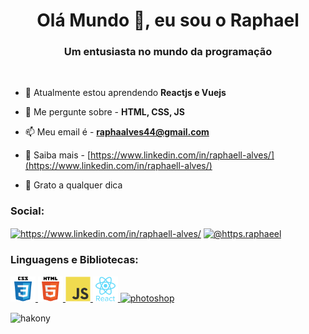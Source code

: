 <h1 align="center">Olá Mundo 👋, eu sou o Raphael</h1>
<h3 align="center">Um entusiasta no mundo da programação</h3></br>

- 🌱 Atualmente estou aprendendo **Reactjs e Vuejs**

- 💬 Me pergunte sobre - **HTML, CSS, JS**

- 📫 Meu email é - **raphaalves44@gmail.com**

- 📄 Saiba mais - [https://www.linkedin.com/in/raphaell-alves/](https://www.linkedin.com/in/raphaell-alves/)
  
- 🤝 Grato a qualquer dica

<h3 align="left">Social:</h3>
<p align="left">
<a href="https://linkedin.com/in/https://www.linkedin.com/in/raphaell-alves/" target="blank"><img align="center" src="https://raw.githubusercontent.com/rahuldkjain/github-profile-readme-generator/master/src/images/icons/Social/linked-in-alt.svg" alt="https://www.linkedin.com/in/raphaell-alves/" height="30" width="40" /></a>
<a href="https://instagram.com/https.raphaeel" target="blank"><img align="center" src="https://raw.githubusercontent.com/rahuldkjain/github-profile-readme-generator/master/src/images/icons/Social/instagram.svg" alt="@https.raphaeel" height="30" width="40" /></a>
</p>

<h3 align="left">Linguagens e Bibliotecas:</h3>
<p align="left"> <a href="https://www.w3schools.com/css/" target="_blank" rel="noreferrer"> <img src="https://raw.githubusercontent.com/devicons/devicon/master/icons/css3/css3-original-wordmark.svg" alt="css3" width="40" height="40"/> </a> <a href="https://www.w3.org/html/" target="_blank" rel="noreferrer"> <img src="https://raw.githubusercontent.com/devicons/devicon/master/icons/html5/html5-original-wordmark.svg" alt="html5" width="40" height="40"/> </a> <a href="https://developer.mozilla.org/en-US/docs/Web/JavaScript" target="_blank" rel="noreferrer"> <img src="https://raw.githubusercontent.com/devicons/devicon/master/icons/javascript/javascript-original.svg" alt="javascript" width="40" height="40"/> </a> <a href="https://www.photoshop.com/en" target="_blank" rel="noreferrer"> <a href="https://reactjs.org/" target="" rel="noreferrer"> <img src="https://raw.githubusercontent.com/devicons/devicon/master/icons/react/react-original-wordmark.svg" alt="react" width="40" height="40"/> </a> <a href="https://www.photoshop.com/en" target="_blank" rel="noreferrer"> <img src="https://logodownload.org/wp-content/uploads/2019/10/adobe-photoshop-logo-0.png" alt="photoshop" width="50" height="55"/> </a>
</p>

<p><img align="center" src="https://github-readme-stats.vercel.app/api/top-langs?username=hakony&show_icons=true&locale=en&layout=compact" alt="hakony" /></p>


<!--
**Hakony/Hakony** is a ✨ _special_ ✨ repository because its `README.md` (this file) appears on your GitHub profile.

Here are some ideas to get you started:

- 🔭 I’m currently working on ...
- 🌱 I’m currently learning ...
- 👯 I’m looking to collaborate on ...
- 🤔 I’m looking for help with ...
- 💬 Ask me about ...
- 📫 How to reach me: ...
- 😄 Pronouns: ...
- ⚡ Fun fact: ...
-->
